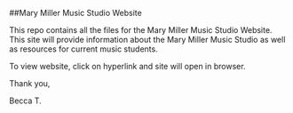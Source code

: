 ##Mary Miller Music Studio Website

This repo contains all the files for the Mary Miller Music Studio Website. This site will provide information about the Mary Miller Music Studio as well as resources for current music students.  

To view website, click on hyperlink and site will open in browser.  

Thank you, 

Becca T. 
